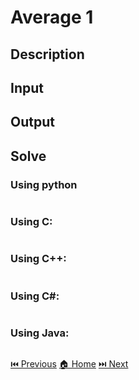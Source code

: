 # Average 1

## Description

>

## Input

>

## Output

>

## Solve

### Using python

```python

```

### Using C:

```c

```

### Using C++:

```c++

```

### Using C#:

```c#

```

### Using Java:

```java

```

[⏮️ Previous](/URI_1006/URI_1006.md)
[🏠 Home](/README.md)
[⏭️ Next](/URI_1008/URI_1008.md)

